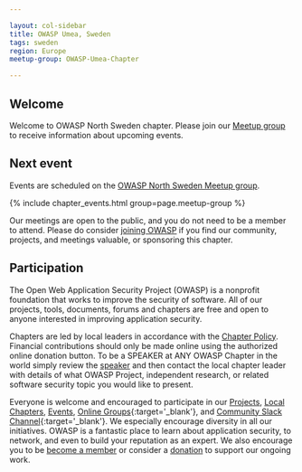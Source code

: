 ```yaml
---

layout: col-sidebar
title: OWASP Umea, Sweden
tags: sweden
region: Europe
meetup-group: OWASP-Umea-Chapter

---
```


## Welcome
Welcome to OWASP North Sweden chapter. Please join our [Meetup group](https://www.meetup.com/OWASP-Umea-Chapter/ ) to receive information about upcoming events.

## Next event
Events are scheduled on the [OWASP North Sweden Meetup group](https://www.meetup.com/OWASP-Umea-Chapter/).

{% include chapter_events.html group=page.meetup-group %}

Our meetings are open to the public, and you do not need to be a member to attend. Please do consider [joining OWASP](https://owasp.org/membership/) if you find our community, projects, and meetings valuable, or sponsoring this chapter.

## Participation

The Open Web Application Security Project (OWASP) is a nonprofit foundation that works to improve the security of software. All of our projects, tools, documents, forums and chapters are free and open to anyone interested in improving application security.

Chapters are led by local leaders in accordance with the [Chapter Policy](https://owasp.org/www-policy/). Financial contributions should only be made online using the authorized online donation button. To be a SPEAKER at ANY OWASP Chapter in the world simply review the [speaker](https://owasp.org/www-committee-chapter/) and then contact the local chapter leader with details of what OWASP Project, independent research, or related software security topic you would like to present.

Everyone is welcome and encouraged to participate in our [Projects](/projects), [Local Chapters](/chapters), [Events](/events), [Online Groups](https://groups.google.com/a/owasp.com/){:target='_blank'}, and [Community Slack Channel](https://owasp.slack.com/){:target='_blank'}. We especially encourage diversity in all our initiatives. OWASP is a fantastic place to learn about application security, to network, and even to build your reputation as an expert. We also encourage you to be [become a member](/membership) or consider a [donation](/donate) to support our ongoing work.
